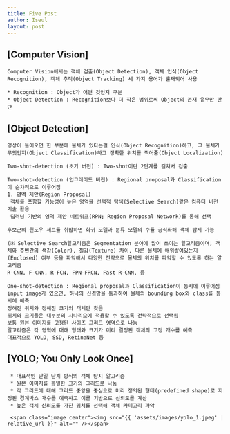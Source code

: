 ```yaml
---
title: Five Post
author: Iseul
layout: post
---
```


## [Computer Vision]

    Computer Vision에서는 객체 검출(Object Detection), 객체 인식(Object Recognition), 객체 추적(Object Tracking) 세 가지 용어가 혼재되어 사용

    * Recognition : Object가 어떤 것인지 구분
    * Object Detection : Recognition보다 더 작은 범위로써 Object의 존재 유무만 판단

## [Object Detection]

    영상이 들어오면 한 부분에 물체가 있다는걸 인식(Object Recognition)하고, 그 물체가 무엇인지(Object Classification)하고 정확한 위치를 찍어줌(Object Localization)

    Two-shot-detection (초기 버전) : Two-shot이란 2단계를 걸쳐서 검출

    Two-shot-detection (업그레이드 버전) : Regional proposal과 Classification이 순차적으로 이루어짐
    1. 영역 제안(Region Proposal)
     객체를 포함할 가능성이 높은 영역을 선택적 탐색(Selective Search)같은 컴퓨터 비전 기술 활용
     딥러닝 기반의 영역 제안 네트워크(RPN; Region Proposal Network)를 통해 선택

    후보군의 윈도우 세트를 취합하면 회귀 모델과 분류 모델의 수를 공식화해 객체 탐지 가능

    (※ Selective Search알고리즘은 Segmentation 분야에 많이 쓰이는 알고리즘이며, 객체와 주변간의 색감(Color), 질감(Texture) 차이, 다른 물체에 애워쌓여있는지(Enclosed) 여부 등을 파악해서 다양한 전략으로 물체의 위치를 파악할 수 있도록 하는 알고리즘
    R-CNN, F-CNN, R-FCN, FPN-FRCN, Fast R-CNN, 등

    One-shot-detection : Regional proposal과 Classification이 동시에 이루어짐
    input image가 있으면, 하나의 신경망을 통과하여 물체의 bounding box와 class를 동시에 예측
    정해진 위치와 정해진 크기의 객체만 찾음
    위치와 크기들은 대부분의 시나리오에 적용할 수 있도록 전략적으로 선택됨
    보통 원본 이미지를 고정된 사이즈 그리드 영역으로 나눔
    알고리즘은 각 영역에 대해 형태와 크기가 미리 결정된 객체의 고정 개수를 예측
    대표적으로 YOLO, SSD, RetinaNet 등

## [YOLO; You Only Look Once]
     * 대표적인 단일 단계 방식의 객체 탐지 알고리즘
     * 원본 이미지를 동일한 크기의 그리드로 나눔
     * 각 그리드에 대해 그리드 중앙을 중심으로 미리 정의된 형태(predefined shape)로 지정된 경계박스 개수를 예측하고 이를 기반으로 신뢰도를 계산
     * 높은 객체 신뢰도를 가진 위치를 선택해 객체 카테고리 파악

     <span class="image center"><img src="{{ 'assets/images/yolo_1.jpeg' | relative_url }}" alt="" /></span>  
